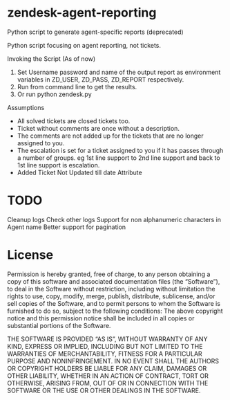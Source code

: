 # zendesk-agent-reporting
Python script to generate agent-specific reports (deprecated)




Python script focusing on agent reporting, not tickets.

Invoking the Script (As of now)

1. Set Username password and name of the output report as environment variables in 
   ZD_USER, ZD_PASS, ZD_REPORT respectively.
2. Run <python zendesk.py> from command line to get 
   the results.
3. Or run python zendesk.py <username> <password> <htmlName> 

Assumptions

* All solved tickets are closed tickets too.
* Ticket without comments are once without a description.
* The comments are not added up for the tickets that are no longer assigned to you.
* The escalation is set for a ticket assigned to you if it has passes through a number of groups. eg 1st line support to 2nd line support and back to 1st line support is escalation.
* Added Ticket Not Updated till date Attribute

TODO
====
Cleanup logs
Check other logs
Support for non alphanumeric characters in Agent name
Better support for pagination

License
=======
Permission is hereby granted, free of charge, to any person obtaining a copy of this software and associated documentation files (the “Software”), to deal in the Software without restriction, including without limitation the rights to use, copy, modify, merge, publish, distribute, sublicense, and/or sell copies of the Software, and to permit persons to whom the Software is furnished to do so, subject to the following conditions:
The above copyright notice and this permission notice shall be included in all copies or substantial portions of the Software.

THE SOFTWARE IS PROVIDED “AS IS”, WITHOUT WARRANTY OF ANY KIND, EXPRESS OR IMPLIED, INCLUDING BUT NOT LIMITED TO THE WARRANTIES OF MERCHANTABILITY, FITNESS FOR A PARTICULAR PURPOSE AND NONINFRINGEMENT. IN NO EVENT SHALL THE AUTHORS OR COPYRIGHT HOLDERS BE LIABLE FOR ANY CLAIM, DAMAGES OR OTHER LIABILITY, WHETHER IN AN ACTION OF CONTRACT, TORT OR OTHERWISE, ARISING FROM, OUT OF OR IN CONNECTION WITH THE SOFTWARE OR THE USE OR OTHER DEALINGS IN THE SOFTWARE.
